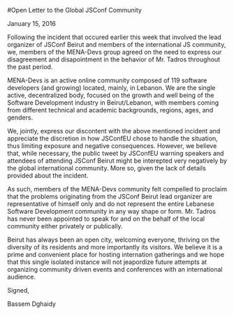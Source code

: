#Open Letter to the Global JSConf Community

January 15, 2016

Following the incident that occured earlier this week that involved the  lead organizer of JSConf Beirut and members of the international JS community, we, members of the MENA-Devs group agreed on the need to express our disagreement and disapointment in the behavior of Mr. Tadros throughout the past period.

MENA-Devs is an active online community composed of 119 software developers (and growing) located, mainly, in Lebanon. We are the single active, decentralized body, focused on the growth and well being of the Software Development industry in Beirut/Lebanon, with members coming from different technical and academic backgrounds, regions, ages, and genders.

We, jointly, express our discontent with the above mentioned incident and appreciate the discretion in how JSConfEU chose to handle the situation, thus limiting exposure and negative consequences. However, we believe that, while necessary, the public tweet by JSConfEU warning speakers and attendees of attending JSConf Beirut might be interepted very negatively by the global international community. More so, given the lack of details provided about the incident.

As such, members of the MENA-Devs community felt compelled to proclaim that the problems originating from the JSConf Beirut lead organizer are representative of himself only and do not represent the entire Lebanese Software Development community in any way shape or form. Mr. Tadros has never been appointed to speak for and on the behalf of the local community either privately or publically.

Beirut has always been an open city, welcoming everyone, thriving on the diversity of its residents and more importantly its visitors. We believe it is a prime and convenient place for hosting internation gatherings and we hope that this single isolated instance will not jeapordize future attempts at organizing community driven events and conferences with an international audience.

Signed,

Bassem Dghaidy